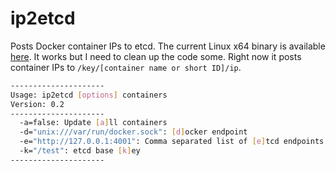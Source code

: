 # ip2etcd
Posts Docker container IPs to etcd.  The current Linux x64 binary is available [here](https://github.com/colebrumley/ip2etcd/blob/master/bin/ip2etcd?raw=true).  It works but I need to clean up the code some.  Right now it posts container IPs to `/key/[container name or short ID]/ip`.

```sh
---------------------
Usage: ip2etcd [options] containers
Version: 0.2
---------------------
  -a=false: Update [a]ll containers
  -d="unix:///var/run/docker.sock": [d]ocker endpoint
  -e="http://127.0.0.1:4001": Comma separated list of [e]tcd endpoints
  -k="/test": etcd base [k]ey
---------------------
```
